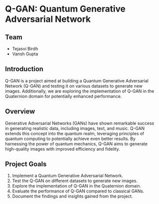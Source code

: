 # Q-GAN: Quantum Generative Adversarial Network

## Team
- Tejasvi Birdh
- Vansh Gupta

## Introduction
Q-GAN is a project aimed at building a Quantum Generative Adversarial Network (Q-GAN) and testing it on various datasets to generate new images. Additionally, we are exploring the implementation of Q-GAN in the Quaternion domain for potentially enhanced performance.

## Overview
Generative Adversarial Networks (GANs) have shown remarkable success in generating realistic data, including images, text, and music. Q-GAN extends this concept into the quantum realm, leveraging principles of quantum computing to potentially achieve even better results. By harnessing the power of quantum mechanics, Q-GAN aims to generate high-quality images with improved efficiency and fidelity.

## Project Goals
1. Implement a Quantum Generative Adversarial Network.
2. Test the Q-GAN on different datasets to generate new images.
3. Explore the implementation of Q-GAN in the Quaternion domain.
4. Evaluate the performance of Q-GAN compared to classical GANs.
5. Document the findings and insights gained from the project.

